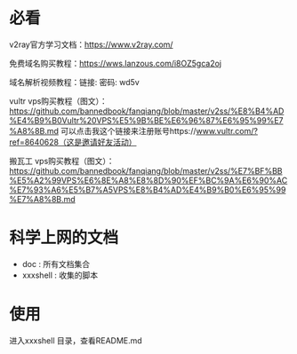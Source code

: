 # 必看

v2ray官方学习文档：https://www.v2ray.com/

免费域名购买教程：https://wws.lanzous.com/i8OZ5gca2oj

域名解析视频教程：链接:   密码: wd5v

vultr vps购买教程（图文）：https://github.com/bannedbook/fanqiang/blob/master/v2ss/%E8%B4%AD%E4%B9%B0Vultr%20VPS%E5%9B%BE%E6%96%87%E6%95%99%E7%A8%8B.md
可以点击我这个链接来注册账号https://www.vultr.com/?ref=8640628（这是邀请好友活动）

搬瓦工 vps购买教程（图文）：https://github.com/bannedbook/fanqiang/blob/master/v2ss/%E7%BF%BB%E5%A2%99VPS%E6%8E%A8%E8%8D%90%EF%BC%9A%E6%90%AC%E7%93%A6%E5%B7%A5VPS%E8%B4%AD%E4%B9%B0%E6%95%99%E7%A8%8B.md

# 科学上网的文档

- doc : 所有文档集合
- xxxshell : 收集的脚本

# 使用

进入xxxshell 目录，查看README.md
